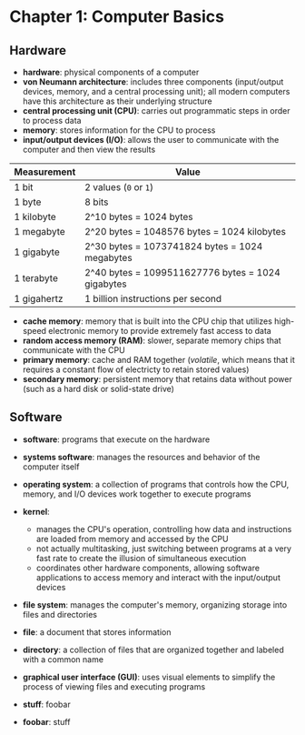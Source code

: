 # Chapter 1: Computer Basics

## Hardware

* **hardware**: physical components of a computer
* **von Neumann architecture**: includes three components (input/output devices, memory, and a central processing unit); all modern computers have this architecture as their underlying structure
* **central processing unit (CPU)**: carries out programmatic steps in order to process data
* **memory**: stores information for the CPU to process
* **input/output devices (I/O)**: allows the user to communicate with the computer and then view the results

Measurement    | Value
---------------|-------------------
1 bit          | 2 values (`0` or `1`)
1 byte         | 8 bits
1 kilobyte     | 2^10 bytes = 1024 bytes
1 megabyte     | 2^20 bytes = 1048576 bytes = 1024 kilobytes
1 gigabyte     | 2^30 bytes = 1073741824 bytes = 1024 megabytes
1 terabyte     | 2^40 bytes = 1099511627776 bytes = 1024 gigabytes
1 gigahertz    | 1 billion instructions per second


* **cache memory**: memory that is built into the CPU chip that utilizes high-speed electronic memory to provide extremely fast access to data
* **random access memory (RAM)**: slower, separate memory chips that communicate with the CPU
* **primary memory**: cache and RAM together (*volatile*, which means that it requires a constant flow of electricty to retain stored values)
* **secondary memory**: persistent memory that retains data without power (such as a hard disk or solid-state drive)


## Software

* **software**: programs that execute on the hardware
* **systems software**: manages the resources and behavior of the computer itself
* **operating system**: a collection of programs that controls how the CPU, memory, and I/O devices work together to execute programs
* **kernel**:
  * manages the CPU's operation, controlling how data and instructions are loaded from memory and accessed by the CPU
  * not actually multitasking, just switching between programs at a very fast rate to create the illusion of simultaneous execution
  * coordinates other hardware components, allowing software applications to access memory and interact with the input/output devices
* **file system**: manages the computer's memory, organizing storage into files and directories
* **file**: a document that stores information
* **directory**: a collection of files that are organized together and labeled with a common name
* **graphical user interface (GUI)**: uses visual elements to simplify the process of viewing files and executing programs


* **stuff**: foobar
* **foobar**: stuff

